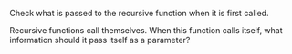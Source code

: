 Check what is passed to the recursive function when it is first called.

Recursive functions call themselves. When this function calls itself, what information should it pass itself as a parameter?
